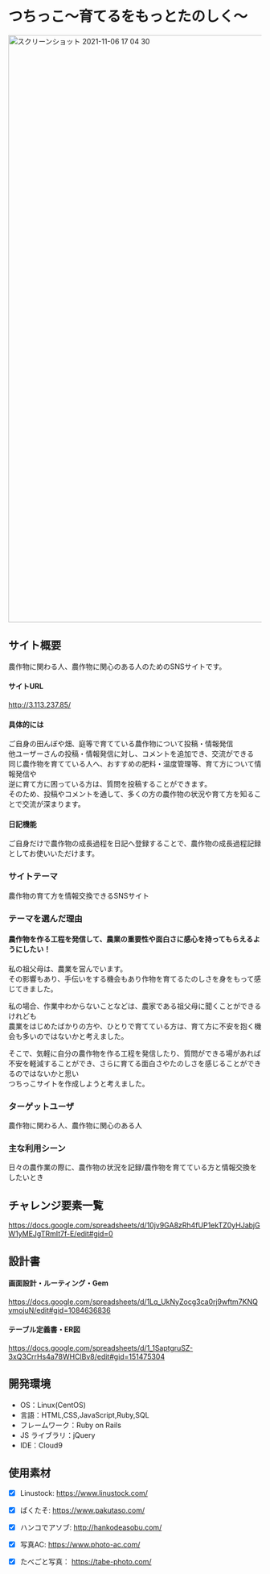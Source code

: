 # つちっこ〜育てるをもっとたのしく〜

<img width="1166" alt="スクリーンショット 2021-11-06 17 04 30" src="https://user-images.githubusercontent.com/88092281/140602768-ea4c2943-1668-48ea-b62e-3cfc2bd59686.png">

## サイト概要

農作物に関わる人、農作物に関心のある人のためのSNSサイトです。

#### サイトURL
<http://3.113.237.85/>

#### 具体的には
ご自身の田んぼや畑、庭等で育てている農作物について投稿・情報発信  
他ユーザーさんの投稿・情報発信に対し、コメントを追加でき、交流ができる  
同じ農作物を育てている人へ、おすすめの肥料・温度管理等、育て方について情報発信や  
逆に育て方に困っている方は、質問を投稿することができます。  
そのため、投稿やコメントを通して、多くの方の農作物の状況や育て方を知ることで交流が深まります。

#### 日記機能
ご自身だけで農作物の成長過程を日記へ登録することで、農作物の成長過程記録としてお使いいただけます。

### サイトテーマ

農作物の育て方を情報交換できるSNSサイト

### テーマを選んだ理由

#### 農作物を作る工程を発信して、農業の重要性や面白さに感心を持ってもらえるようにしたい！

私の祖父母は、農業を営んでいます。  
その影響もあり、手伝いをする機会もあり作物を育てるたのしさを身をもって感じてきました。  

私の場合、作業中わからないことなどは、農家である祖父母に聞くことができるけれども  
農業をはじめたばかりの方や、ひとりで育てている方は、育て方に不安を抱く機会も多いのではないかと考えました。  

そこで、気軽に自分の農作物を作る工程を発信したり、質問ができる場があれば  
不安を軽減することができ、さらに育てる面白さやたのしさを感じることができるのではないかと思い  
つちっこサイトを作成しようと考えました。  

### ターゲットユーザ

農作物に関わる人、農作物に関心のある人

### 主な利用シーン

日々の農作業の際に、農作物の状況を記録/農作物を育てている方と情報交換をしたいとき

## チャレンジ要素一覧

<https://docs.google.com/spreadsheets/d/10jv9GA8zRh4fUP1ekTZ0yHJabjGW1yMEJgTRmIt7f-E/edit#gid=0>

## 設計書

#### 画面設計・ルーティング・Gem
<https://docs.google.com/spreadsheets/d/1Lq_UkNyZocg3ca0rj9wftm7KNQymojuN/edit#gid=1084636836>

#### テーブル定義書・ER図
<https://docs.google.com/spreadsheets/d/1_1SaptgruSZ-3xQ3CrrHs4a78WHClBv8/edit#gid=151475304>

## 開発環境

- OS：Linux(CentOS)
- 言語：HTML,CSS,JavaScript,Ruby,SQL
- フレームワーク：Ruby on Rails
- JS ライブラリ：jQuery
- IDE：Cloud9

## 使用素材
- [x] Linustock: <https://www.linustock.com/>
- [x] ばくたそ: <https://www.pakutaso.com/>
- [x] ハンコでアソブ: <http://hankodeasobu.com/>
- [x] 写真AC: <https://www.photo-ac.com/>
- [x] たべごと写真： <https://tabe-photo.com/>


